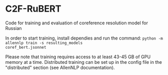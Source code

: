 # C2F-RuBERT
Code for training and evaluation of coreference resolution model for Russian

In order to start training, install dependies and run the command:
<code>python -m allennlp train -s resulting_models coref_bert.jsonnet</code>

Please note that training requires access to at least 43-45 GB of GPU memory at a time. Distributed training can be set up in the config file in the "distributed" section (see AllenNLP documentation).
